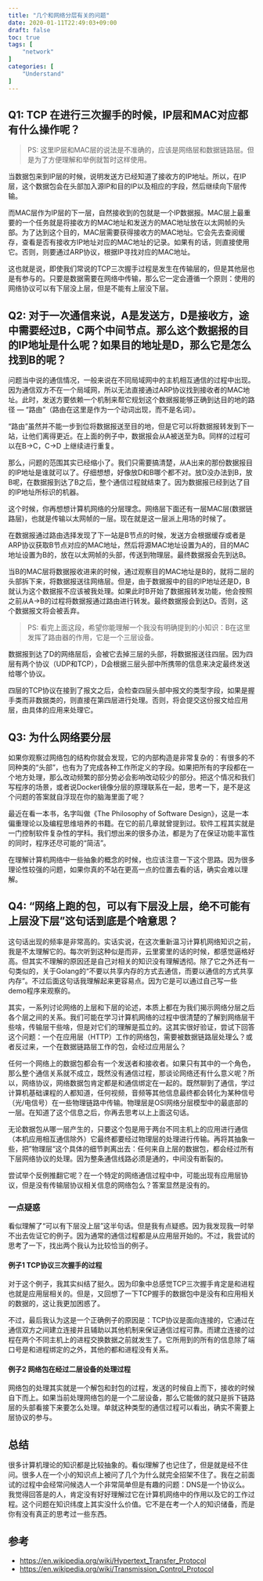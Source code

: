 ```yaml
---
title: "几个和网络分层有关的问题"
date: 2020-01-11T22:49:03+09:00
draft: false
toc: true
tags: [
    "network"
]
categories: [
    "Understand"
]
---
```


## Q1: TCP 在进行三次握手的时候，IP层和MAC对应都有什么操作呢？


> PS: 这里IP层和MAC层的说法是不准确的，应该是网络层和数据链路层。但是为了方便理解和举例就暂时这样使用。


当数据包来到IP层的时候，说明发送方已经知道了接收方的IP地址。所以，在IP层，这个数据包会在头部加入源IP和目的IP以及相应的字段，然后继续向下层传输。

而MAC层作为IP层的下一层，自然接收到的包就是一个IP数据报。MAC层上最重要的一个任务就是将接收方的MAC地址和发送方的MAC地址放在以太网帧的头部。为了达到这个目的，MAC层需要获得接收方的MAC地址。它会先去查阅缓存，查看是否有接收方IP地址对应的MAC地址的记录。如果有的话，则直接使用它。否则，则要通过ARP协议，根据IP寻找对应的MAC地址。

这也就是说，即使我们常说的TCP三次握手过程是发生在传输层的，但是其他层也是有参与的。只要是数据需要在网络中传输，那么它一定会遵循一个原则：使用的网络协议可以有下层没上层，但是不能有上层没下层。

## Q2: 对于一次通信来说，A是发送方，D是接收方，途中需要经过B，C两个中间节点。那么这个数据报的目的IP地址是什么呢？如果目的地址是D，那么它是怎么找到B的呢？


问题当中说的通信情况，一般来说在不同局域网中的主机相互通信的过程中出现。因为通信双方不在一个局域网，所以无法直接通过ARP协议找到接收者的MAC地址。此时，发送方要依赖一个机制来帮它规划这个数据报能够正确到达目的地的路径 — “路由”（路由在这里是作为一个动词出现，而不是名词）。

“路由”虽然并不能一步到位将数据报送至目的地，但是它可以将数据报转发到下一站，让他们离得更近。在上面的例子中，数据报会从A被送至为B。同样的过程可以在B->C，C->D 上继续进行重复。

 那么，问题的范围其实已经缩小了。我们只需要搞清楚，从A出来的那份数据报目的IP地址是谁就可以了。仔细想想，好像放D和B哪个都不对。放D没办法到B，放B呢，在数据报到达了B之后，整个通信过程就结束了。因为数据报已经到达了目的IP地址所标识的机器。

这个时候，你再想想计算机网络的分层理念。网络层下面还有一层MAC层(数据链路层)，也就是传输以太网帧的一层。现在就是这一层派上用场的时候了。

在数据报通过路由选择发现了下一站是B节点的时候，发送方会根据缓存或者是ARP协议获取B节点对应的MAC地址，然后将源MAC地址设置为A的，目的MAC地址设置为B的，放在以太网帧的头部，传送到物理层。最终数据报会先到达B。

当B的MAC层将数据报收进来的时候，通过观察目的MAC地址是B的，就将二层的头部拆下来，将数据报送往网络层。但是，由于数据报中的目的IP地址还是D，B就认为这个数据报不应该被我处理。如果此时B开始了数据报转发功能，他会按照之前从A->B的过程将数据报通过路由进行转发。最终数据报会到达D。否则，这个数据报文将会被丢弃。


> PS: 看完上面这段，希望你能理解一个我没有明确提到的小知识：B在这里发挥了路由器的作用，它是一个三层设备。


数据报到达了D的网络层后，会被它去掉三层的头部，将数据报送往四层。因为四层有两个协议（UDP和TCP），D会根据三层头部中所携带的信息来决定最终发送给哪个协议。

四层的TCP协议在接到了报文之后，会检查四层头部中报文的类型字段，如果是握手类而非数据类的，则直接在第四层进行处理。否则，将会提交这份报文给应用层，由具体的应用来处理它。

## Q3: 为什么网络要分层


如果你观察过网络包的结构你就会发现，它的内部构造是非常复杂的：有很多的不同种类的“头部”，也有为了完成各种工作所定义的字段。如果把所有的字段都在一个地方处理，那么改动频繁的部分势必会影响改动较少的部分。把这个情况和我们写程序的场景，或者说Docker镜像分层的原理联系在一起，思考一下，是不是这个问题的答案就自浮现在你的脑海里面了呢？

最近在看一本书，名字叫做《The Philosophy of Software Design》，这是一本偏重理论以及编程思维培养的书籍。在它的前几章就曾提到过。软件工程其实就是一门控制软件复杂性的学科。我们想出来的很多办法，都是为了在保证功能丰富性的同时，程序还尽可能的“简洁”。

在理解计算机网络中一些抽象的概念的时候，也应该注意一下这个思路。因为很多理论性较强的问题，如果你真的不站在更高一点的位置去看的话，确实会难以理解。

## Q4: “网络上跑的包，可以有下层没上层，绝不可能有上层没下层”这句话到底是个啥意思？


这句话出现的频率是非常高的。实话实说，在这次重新温习计算机网络知识之前，我是不太理解它的。每次听到这种似是而非，云里雾里的话的时候，都感觉逼格好高。但其实不理解的原因还是自己对相关的知识没有理解透彻。除了它之外还有一句类似的，关于Golang的“不要以共享内存的方式去通信，而要以通信的方式共享内存”。不过后面这句话我理解起来更容易点。因为它是可以通过自己写一些demo程序来观察的。

其实，一系列讨论网络的上层和下层的论述，本质上都在为我们揭示网络分层之后各个层之间的关系。我们可能在学习计算机网络的过程中很清楚的了解到网络层干些啥，传输层干些啥，但是对它们的理解是孤立的。这其实很好验证，尝试下回答这个问题：一个在应用层（HTTP）工作的网络包，需要被数据链路层处理么？或者反过来，一个在数据链路层工作的包，会经过应用层么？

任何一个网络上的数据包都会有一个发送者和接收者。如果只有其中的一个角色，那么整个通信关系就不成立，既然没有通信过程，那谈论网络还有什么意义呢？所以，网络协议，网络数据包肯定都是和通信绑定在一起的。既然聊到了通信，学过计算机基础课程的人都知道，任何视频，音频等其他信息最终都会转化为某种信号（光/电信号）在一些物理链路中传输。物理层是OSI网络分层模型中的最底部的一层。在知道了这个信息之后，你再去思考以上上面这句话。

无论数据包从哪一层产生的，只要这个包是用于两台不同主机上的应用进行通信（本机应用相互通信除外）它最终都要经过物理层的处理进行传输。再将其抽象一些，把”物理层“这个具体的细节剥离出去：任何来自上层的数据包，都会经过所有下层网络协议的处理。因为整条通信线路必须是通的，中间没有断裂的。

尝试举个反例推翻它呢？在一个特定的网络通信过程中中，可能出现有应用层协议，但是没有传输层协议相关信息的网络包么？答案显然是没有的。


### 一点疑惑


看似理解了“可以有下层没上层”这半句话。但是我有点疑惑。因为我发现我一时举不出去佐证它的例子。因为通常的通信过程都是从应用层开始的。不过，我尝试的思考了一下，找出两个我认为比较恰当的例子。


#### 例子1 TCP协议三次握手的过程


对于这个例子，我其实纠结了挺久。因为印象中总感觉TCP三次握手肯定是和进程也就是应用层相关的。但是，又回想了一下TCP握手的数据包中是没有和应用相关的数据的，这让我更加困惑了。

不过，最后我认为这是一个正确例子的原因是：TCP协议是面向连接的，它通过在通信双方之间建立连接并且辅助以其他机制来保证通信过程可靠。而建立连接的过程在两个不同主机上的进程交换数据之前就发生了。它所用到的所有的信息除了端口号是和进程绑定的之外，其他的都和进程没有关系。


#### 例子2 网络包在经过二层设备的处理过程


网络包的处理其实就是一个解包和封包的过程，发送的时候自上而下，接收的时候自下而上。如果当前处理网络包的是一个二层设备，那么它能做的就只是拆下链路层的头部看接下来要怎么处理。单就这种类型的通信过程可以看出，确实不需要上层协议的参与。


## 总结


很多计算机理论的知识都是比较抽象的。看似理解了也记住了，但是就是经不住问。很多人在一个小的知识点上被问了几个为什么就完全招架不住了。我在之前面试的过程中会经常问候选人一个非常简单但是有趣的问题：DNS是一个协议么。我觉得回答是的人，肯定没有好好理解过它在计算机网络中的作用以及它的工作过程。这个问题在知识纬度上其实没什么价值。它不是在考一个人的知识储备，而是你有没有真正的思考过一些东西。


## 参考


- https://en.wikipedia.org/wiki/Hypertext_Transfer_Protocol
- https://en.wikipedia.org/wiki/Transmission_Control_Protocol